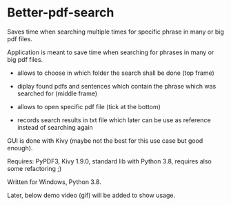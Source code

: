 # Better-pdf-search
Saves time when searching multiple times for specific phrase in many or big pdf files.

Application is meant to save time when searching for phrases in many or big pdf files.
- allows to choose in which folder the search shall be done 
  (top frame)

- diplay found pdfs and sentences which contain the phrase which was searched for 
  (middle frame)

- allows to open specific pdf file
  (tick at the bottom)

- records search results in txt file which later can be use as reference instead of searching again


GUI is done with Kivy (maybe not the best for this use case but good enough).

Requires: PyPDF3, Kivy 1.9.0, standard lib with Python 3.8, requires also some refactoring ;)

Written for Windows, Python 3.8.

Later, below demo video (gif) will be added to show usage.
